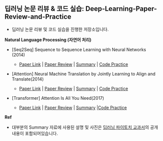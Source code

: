 ## 딥러닝 논문 리뷰 &amp; 코드 실습: Deep-Learning-Paper-Review-and-Practice
- 딥러닝 논문 리뷰 및 코드 실습을 진행한 저장소입니다.

**Natural Language Processing (자연어 처리)**

- [Seq2Seq] Sequence to Sequence Learning with Neural Networks (2014)
  - [Paper Link](https://arxiv.org/abs/1409.3215) | [Paper Review](https://deep-learning-paper-review-and-practice.notion.site/Seq2Seq-Sequence-to-Sequence-Learning-with-Neural-Networks-229ab43529d9807ea187f49b4f733012?source=copy_link) | [Summary](https://github.com/gagyeomkim/Deep-Learning-Paper-Review-and-Practice/blob/main/summary_pdf/2025-07-03-Sequence%E2%80%91to%E2%80%91Sequence.pdf) | [Code Practice](https://github.com/gagyeomkim/Deep-Learning-Paper-Review-and-Practice/blob/main/code_practice/Sequence_to_Sequence_with_LSTM.ipynb)

- [Attention] Neural Machine Translation by Jointly Learning to Align and Translate(2014)
  - [Paper Link](https://arxiv.org/abs/1409.0473) | [Paper Review](https://deep-learning-paper-review-and-practice.notion.site/Attention-Neural-Machine-Translation-by-Jointly-Learning-to-Align-and-Translate-229ab43529d980ae9800ff2f150c21b3?source=copy_link) | [Summary](https://github.com/gagyeomkim/Deep-Learning-Paper-Review-and-Practice/blob/main/summary_pdf/2025-07-04-Attention%20Mechanism.pdf) | [Code Practice]()
 
- [Transformer] Attention Is All You Need(2017)
  - [Paper Link](https://arxiv.org/abs/1706.03762) | [Paper Review](https://deep-learning-paper-review-and-practice.notion.site/Transformer-Attention-Is-All-You-Need-228ab43529d9801ca912da8d7aa52e77?source=copy_link) | [Summary](https://github.com/gagyeomkim/Deep-Learning-Paper-Review-and-Practice/blob/main/summary_pdf/2025-07-05-Transformer.pdf)  |[Code Practice]()

**Ref**
- 대부분의 Summary 자료에 사용된 설명 및 사진은 [딥러닝 파이토치 교과서](https://wikidocs.net/book/2788)의 공개 내용이 포함되어있습니다.
